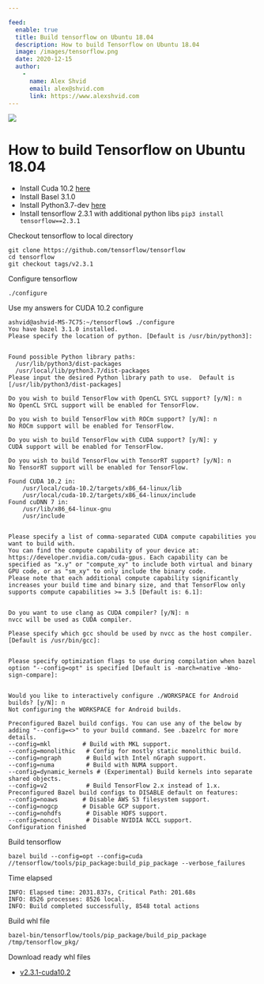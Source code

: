 ```yaml
---

feed:
  enable: true
  title: Build tensorflow on Ubuntu 18.04
  description: How to build Tensorflow on Ubuntu 18.04
  image: /images/tensorflow.png
  date: 2020-12-15
  author:
    -
      name: Alex Shvid
      email: alex@shvid.com
      link: https://www.alexshvid.com
---
```


![](/images/tensorflow.png)

# How to build Tensorflow on Ubuntu 18.04

* Install Cuda 10.2 [here](/posts/2020-12-14-install-cuda-10.2.html)
* Install Basel 3.1.0
* Install Python3.7-dev [here](/posts/2020-12-13-install-python37.html)
* Install tensorflow 2.3.1 with additional python libs `pip3 install tensorflow==2.3.1`

Checkout tensorflow to local directory

```
git clone https://github.com/tensorflow/tensorflow
cd tensorflow
git checkout tags/v2.3.1
```

Configure tensorflow
```
./configure
```

Use my answers for CUDA 10.2 configure
```
ashvid@ashvid-MS-7C75:~/tensorflow$ ./configure
You have bazel 3.1.0 installed.
Please specify the location of python. [Default is /usr/bin/python3]:


Found possible Python library paths:
  /usr/lib/python3/dist-packages
  /usr/local/lib/python3.7/dist-packages
Please input the desired Python library path to use.  Default is [/usr/lib/python3/dist-packages]

Do you wish to build TensorFlow with OpenCL SYCL support? [y/N]: n
No OpenCL SYCL support will be enabled for TensorFlow.

Do you wish to build TensorFlow with ROCm support? [y/N]: n
No ROCm support will be enabled for TensorFlow.

Do you wish to build TensorFlow with CUDA support? [y/N]: y
CUDA support will be enabled for TensorFlow.

Do you wish to build TensorFlow with TensorRT support? [y/N]: n
No TensorRT support will be enabled for TensorFlow.

Found CUDA 10.2 in:
    /usr/local/cuda-10.2/targets/x86_64-linux/lib
    /usr/local/cuda-10.2/targets/x86_64-linux/include
Found cuDNN 7 in:
    /usr/lib/x86_64-linux-gnu
    /usr/include


Please specify a list of comma-separated CUDA compute capabilities you want to build with.
You can find the compute capability of your device at: https://developer.nvidia.com/cuda-gpus. Each capability can be specified as "x.y" or "compute_xy" to include both virtual and binary GPU code, or as "sm_xy" to only include the binary code.
Please note that each additional compute capability significantly increases your build time and binary size, and that TensorFlow only supports compute capabilities >= 3.5 [Default is: 6.1]:


Do you want to use clang as CUDA compiler? [y/N]: n
nvcc will be used as CUDA compiler.

Please specify which gcc should be used by nvcc as the host compiler. [Default is /usr/bin/gcc]:


Please specify optimization flags to use during compilation when bazel option "--config=opt" is specified [Default is -march=native -Wno-sign-compare]:


Would you like to interactively configure ./WORKSPACE for Android builds? [y/N]: n
Not configuring the WORKSPACE for Android builds.

Preconfigured Bazel build configs. You can use any of the below by adding "--config=<>" to your build command. See .bazelrc for more details.
--config=mkl         # Build with MKL support.
--config=monolithic   # Config for mostly static monolithic build.
--config=ngraph       # Build with Intel nGraph support.
--config=numa         # Build with NUMA support.
--config=dynamic_kernels # (Experimental) Build kernels into separate shared objects.
--config=v2           # Build TensorFlow 2.x instead of 1.x.
Preconfigured Bazel build configs to DISABLE default on features:
--config=noaws       # Disable AWS S3 filesystem support.
--config=nogcp       # Disable GCP support.
--config=nohdfs       # Disable HDFS support.
--config=nonccl       # Disable NVIDIA NCCL support.
Configuration finished
```

Build tensorflow
```
bazel build --config=opt --config=cuda //tensorflow/tools/pip_package:build_pip_package --verbose_failures
```

Time elapsed
```
INFO: Elapsed time: 2031.837s, Critical Path: 201.68s
INFO: 8526 processes: 8526 local.
INFO: Build completed successfully, 8548 total actions
```

Build whl file
```
bazel-bin/tensorflow/tools/pip_package/build_pip_package /tmp/tensorflow_pkg/
```

Download ready whl files
* [v2.3.1-cuda10.2](https://github.com/alexshvid/tensorflow/releases/tag/v2.3.1-cuda10.2)

